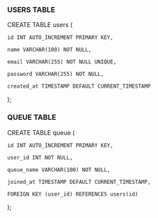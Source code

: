 ### USERS TABLE 

CREATE TABLE users (

    id INT AUTO_INCREMENT PRIMARY KEY,
    
    name VARCHAR(100) NOT NULL,
    
    email VARCHAR(255) NOT NULL UNIQUE,
    
    password VARCHAR(255) NOT NULL,
    
    created_at TIMESTAMP DEFAULT CURRENT_TIMESTAMP
);

### QUEUE TABLE 

CREATE TABLE queue (

    id INT AUTO_INCREMENT PRIMARY KEY,
    
    user_id INT NOT NULL,
    
    queue_name VARCHAR(100) NOT NULL,
    
    joined_at TIMESTAMP DEFAULT CURRENT_TIMESTAMP,
    
    FOREIGN KEY (user_id) REFERENCES users(id)
    
);

